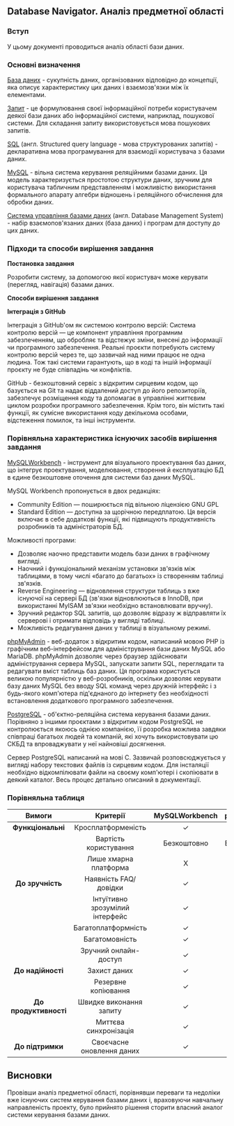 ## Database Navigator. Аналіз предметної області

### Вступ
У цьому документі проводиться аналіз області бази даних.

### Основні визначення
[База даних](https://uk.wikipedia.org/wiki/%D0%91%D0%B0%D0%B7%D0%B0_%D0%B4%D0%B0%D0%BD%D0%B8%D1%85) - сукупність даних, організованих відповідно 
до концепції, яка описує характеристику цих даних і взаємозв'язки між їх елементами.

[Запит](https://uk.wikipedia.org/wiki/%D0%97%D0%B0%D0%BF%D0%B8%D1%82) - це формулювання своєї інформаційної потреби користувачем деякої бази 
даних або інформаційної системи, наприклад, пошукової системи. Для складання запиту використовується мова пошукових запитів.

[SQL](https://uk.wikipedia.org/wiki/SQL) (англ. Structured query language - мова структурованих запитів) - декларативна мова програмування 
для взаємодії користувача з базами даних.

[MySQL](https://uk.wikipedia.org/wiki/MySQL) - вільна система керування реляційними базами даних. Ця модель характеризується простотою 
структури даних, зручним для користувача табличним представленням і можливістю використання формального апарату алгебри відношень 
і реляційного обчислення для обробки даних.

[Система управління базами даних](https://uk.wikipedia.org/wiki/%D0%A1%D0%B8%D1%81%D1%82%D0%B5%D0%BC%D0%B0_%D1%83%D0%BF%D1%80%D0%B0%D0%B2%D0%BB%D1%96%D0%BD%D0%BD%D1%8F_%D0%B1%D0%B0%D0%B7%D0%B0%D0%BC%D0%B8_%D0%B4%D0%B0%D0%BD%D0%B8%D1%85)
(англ. Database Management System) - набір взаємопов'язаних даних (база даних) і програм для доступу до цих даних.

### Підходи та способи вирішення завдання
**Постановка завдання**

Розробити систему, за допомогою якої користувач може керувати (перегляд, навігація) базами даних.

**Способи вирішення завдання**

**Інтеграція з GitHub**

Інтеграція з GitHub'ом як системою контролю версій: Система контролю версій — це компонент управління програмним забезпеченням, що обробляє та відстежує зміни, внесені до інформації чи програмного забезпечення. Реальні проєкти потребують систему контролю версій через те, що зазвичай над ними працює не одна людина. Тож такі системи гарантують, що в коді та іншій інформації проєкту не буде співпадінь чи конфліктів.

GitHub - безкоштовний сервіс з відкритим сирцевим кодом, що базується на Git та надає віддалений доступ до його репозиторіїв, забезпечує розміщення коду та допомагає в управлінні життєвим циклом розробки програмного забезпечення. Крім того, він містить такі функції, як сумісне використання коду декількома особами, відстеження помилок, та інші інструменти.

### Порівняльна характеристика існуючих засобів вирішення завдання
[MySQLWorkbench](http://mysqlworkbench.org/) - інструмент для візуального проектування баз даних, що інтегрує проектування, моделювання, створення й експлуатацію БД в єдине безкоштовне оточення для системи баз даних MySQL. 

MySQL Workbench пропонується в двох редакціях:
- Community Edition — поширюється під вільною ліцензією GNU GPL
- Standard Edition — доступна за щорічною передплатою. Ця версія включає в себе додаткові функції, які підвищують продуктивність розробників та адміністраторів БД.

Можливості програми:
- Дозволяє наочно представити модель бази даних в графічному вигляді.
- Наочний і функціональний механізм установки зв'язків між таблицями, в тому числі «багато до багатьох» із створенням таблиці зв'язків.
- Reverse Engineering — відновлення структури таблиць з вже існуючої на сервері БД (зв'язки відновлюються в InnoDB, при використанні MyISAM зв'язки необхідно встановлювати вручну).
- Зручний редактор SQL запитів, що дозволяє відразу ж відправляти їх серверові і отримати відповідь у вигляді таблиці.
- Можливість редагування даних у таблиці в візуальному режимі.

[phpMyAdmin](https://www.phpmyadmin.net/) - веб-додаток з відкритим кодом, написаний мовою PHP із графічним веб-інтерфейсом для адміністрування бази даних MySQL або MariaDB. phpMyAdmin дозволяє через браузер здійснювати адміністрування сервера MySQL, запускати запити SQL, переглядати та редагувати вміст таблиць баз даних. Ця програма користується великою популярністю у веб-розробників, оскільки дозволяє керувати базу даних MySQL без вводу SQL команд через дружній інтерфейс і з будь-якого комп'ютера під'єднаного до інтернету без необхідності встановлення додаткового програмного забезпечення.

[PostgreSQL](https://www.postgresql.org) - об'єктно-реляційна система керування базами даних. Порівняно з іншими проєктами з відкритим кодом PostgreSQL не контролюється якоюсь однією компанією, її розробка можлива завдяки співпраці багатьох людей та компаній, які хочуть використовувати цю СКБД та впроваджувати у неї найновіші досягнення.

Сервер PostgreSQL написаний на мові C. Зазвичай розповсюджується у вигляді набору текстових файлів із сирцевим кодом. Для інсталяції необхідно відкомпілювати файли на своєму комп'ютері і скопіювати в деякий каталог. Весь процес детально описаний в документації.

### Порівняльна таблиця

|Вимоги| Критерії | MySQLWorkbench | phpMyAdmin | PostgreSQL |
|:----:| :--------------: | :-------------: | :----: |  :----:  |
| **Функціональні** | Кросплатформеність | ✓ | ✓ | ✓ |
|  | Вартість користування | Безкоштовно | Безкоштовно | Безкоштовно |
|  | Лише хмарна платформа | X | X | X |
| **До зручність** | Наявність FAQ/довідки | ✓ | ✓ | ✓ |
|  | Інтуїтивно зрозумілий інтерфейс | ✓ | ✓ | ✓ |
|  | Багатоплатформність | ✓ | ✓ | ✓ |
|  | Багатомовність | ✓ | - | ✓ |
|  | Зручний онлайн-доступ | ✓ | ✓ | ✓ |
| **До надійності** | Захист даних | ✓ | ✓ | ✓ |
|  | Резервне копіювання | ✓ | ✓ | - |
| **До продуктивності** | Швидке виконання запиту | ✓ | ✓ | ✓ |
|  | Миттєва синхронізація | ✓ | ✓ | ✓ |
| **До підтримки** | Своєчасне оновлення даних | ✓ | ✓ | ✓ |

## Висновки
Провівши аналіз предметної області, порівнявши переваги та недоліки вже існуючих систем керування базами даних і, враховуючи навчальну направленість проекту, було прийнято рішення сторити власний аналог системи керування базами даних.
